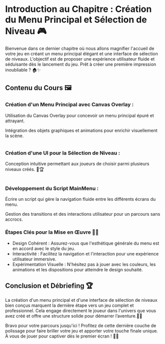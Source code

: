 # Introduction au Chapitre : Création du Menu Principal et Sélection de Niveau 🎮
Bienvenue dans ce dernier chapitre où nous allons magnifier l'accueil de votre jeu en créant un menu principal élégant et une interface de sélection de niveaux. L'objectif est de proposer une expérience utilisateur fluide et séduisante dès le lancement du jeu. Prêt à créer une première impression inoubliable ? 🏠✨

## Contenu du Cours 🖼️
### Création d'un Menu Principal avec Canvas Overlay :
Utilisation du Canvas Overlay pour concevoir un menu principal épuré et attrayant.

Intégration des objets graphiques et animations pour enrichir visuellement la scène.

![]()

### Création d'une UI pour la Sélection de Niveau :
Conception intuitive permettant aux joueurs de choisir parmi plusieurs niveaux créés. 📜🏆

![]()

### Développement du Script MainMenu :
Écrire un script qui gère la navigation fluide entre les différents écrans du menu.

Gestion des transitions et des interactions utilisateur pour un parcours sans accrocs.

### Étapes Clés pour la Mise en Œuvre 👨‍💻
- Design Cohérent : Assurez-vous que l'esthétique générale du menu est en accord avec le style du jeu.
- Interactivité : Facilitez la navigation et l'interaction pour une expérience utilisateur immersive.
- Expérimentation Visuelle : N'hésitez pas à jouer avec les couleurs, les animations et les dispositions pour atteindre le design souhaité.

## Conclusion et Débriefing 🏆
La création d'un menu principal et d'une interface de sélection de niveaux bien conçus marquent la dernière étape vers un jeu complet et professionnel. Cela engage directement le joueur dans l'univers que vous avez créé et offre une structure solide pour démarrer l’aventure.🎨🚀

Bravo pour votre parcours jusqu'ici ! Profitez de cette dernière couche de polissage pour faire briller votre jeu et apporter votre touche finale unique. À vous de jouer pour captiver dès le premier écran ! 🌟👏
